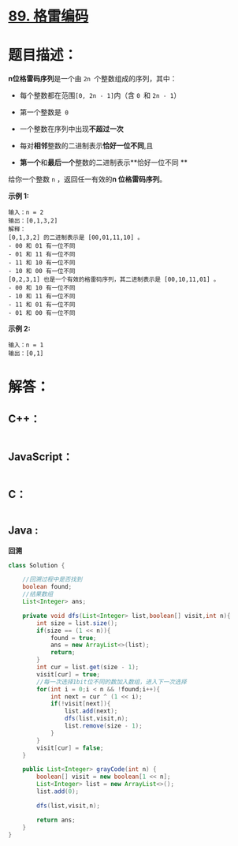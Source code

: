 # [89. 格雷编码](https://leetcode-cn.com/problems/gray-code/)

# 题目描述：

**n位格雷码序列**是一个由 `2n `个整数组成的序列，其中：

- 每个整数都在范围` [0, 2n - 1] `内（含 `0 `和 `2n - 1`）

- 第一个整数是` 0`

- 一个整数在序列中出现**不超过一次**

- 每对**相邻**整数的二进制表示**恰好一位不同**,且

- **第一个**和**最后一个**整数的二进制表示**恰好一位不同 **

给你一个整数 `n` ，返回任一有效的**n 位格雷码序列**。



**示例 1:**

```
输入：n = 2
输出：[0,1,3,2]
解释：
[0,1,3,2] 的二进制表示是 [00,01,11,10] 。
- 00 和 01 有一位不同
- 01 和 11 有一位不同
- 11 和 10 有一位不同
- 10 和 00 有一位不同
[0,2,3,1] 也是一个有效的格雷码序列，其二进制表示是 [00,10,11,01] 。
- 00 和 10 有一位不同
- 10 和 11 有一位不同
- 11 和 01 有一位不同
- 01 和 00 有一位不同
```

 **示例 2:**

```
输入：n = 1
输出：[0,1]
```



# 解答：

## C++：

```cpp

```

## JavaScript：

```javascript

```

## C：

```c

```

## Java :

**回溯**  

```java
class Solution {

    //回溯过程中是否找到
    boolean found;
    //结果数组
    List<Integer> ans;

    private void dfs(List<Integer> list,boolean[] visit,int n){
        int size = list.size();
        if(size == (1 << n)){
            found = true;
            ans = new ArrayList<>(list);
            return;
        }
        int cur = list.get(size - 1);
        visit[cur] = true;
        //每一次选择1bit位不同的数加入数组，进入下一次选择
        for(int i = 0;i < n && !found;i++){
            int next = cur ^ (1 << i);
            if(!visit[next]){
                list.add(next);
                dfs(list,visit,n);
                list.remove(size - 1);
            }
        }
        visit[cur] = false;
    }

    public List<Integer> grayCode(int n) {
        boolean[] visit = new boolean[1 << n];
        List<Integer> list = new ArrayList<>();
        list.add(0);

        dfs(list,visit,n);

        return ans;
    }
}
```


